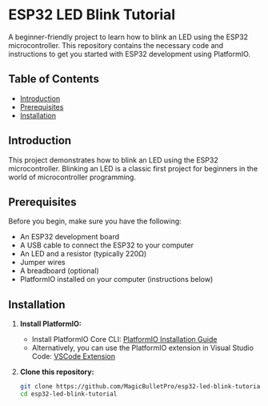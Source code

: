# ESP32 LED Blink Tutorial

A beginner-friendly project to learn how to blink an LED using the ESP32 microcontroller. This repository contains the necessary code and instructions to get you started with ESP32 development using PlatformIO.

## Table of Contents

- [Introduction](#introduction)
- [Prerequisites](#prerequisites)
- [Installation](#installation)

## Introduction

This project demonstrates how to blink an LED using the ESP32 microcontroller. Blinking an LED is a classic first project for beginners in the world of microcontroller programming.

## Prerequisites

Before you begin, make sure you have the following:

- An ESP32 development board
- A USB cable to connect the ESP32 to your computer
- An LED and a resistor (typically 220Ω)
- Jumper wires
- A breadboard (optional)
- PlatformIO installed on your computer (instructions below)

## Installation

1. **Install PlatformIO:**

   - Install PlatformIO Core CLI: [PlatformIO Installation Guide](https://platformio.org/install)
   - Alternatively, you can use the PlatformIO extension in Visual Studio Code: [VSCode Extension](https://platformio.org/install/ide?install=vscode)

2. **Clone this repository:**

   ```bash
   git clone https://github.com/MagicBulletPro/esp32-led-blink-tutorial.git
   cd esp32-led-blink-tutorial
